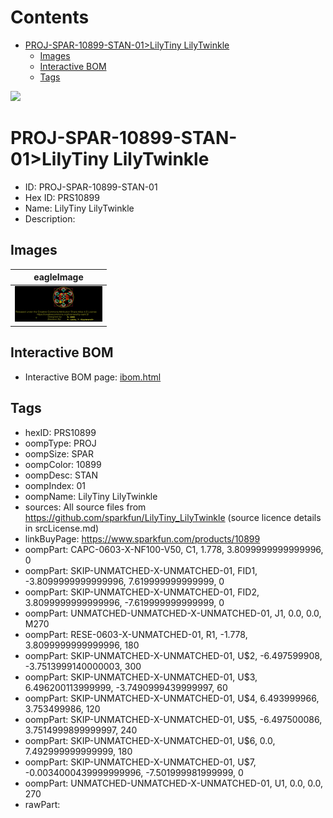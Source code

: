 



Contents
========

* [PROJ-SPAR-10899-STAN-01>LilyTiny LilyTwinkle](#proj-spar-10899-stan-01lilytiny-lilytwinkle)
	* [Images](#images)
	* [Interactive BOM](#interactive-bom)
	* [Tags](#tags)
  
![][im]
# PROJ-SPAR-10899-STAN-01>LilyTiny LilyTwinkle

- ID: PROJ-SPAR-10899-STAN-01
- Hex ID: PRS10899
- Name: LilyTiny LilyTwinkle
- Description: 

## Images
  
  

|eagleImage|
| :---: |
|[![eagleImage](eagleImage_140.png)](eagleImage_600.png)|

## Interactive BOM

- Interactive BOM page: [ibom.html](kicad/bom/ibom.html)

## Tags

- hexID: PRS10899
- oompType: PROJ
- oompSize: SPAR
- oompColor: 10899
- oompDesc: STAN
- oompIndex: 01
- oompName: LilyTiny LilyTwinkle
- sources: All source files from https://github.com/sparkfun/LilyTiny_LilyTwinkle (source licence details in srcLicense.md)
- linkBuyPage: https://www.sparkfun.com/products/10899
- oompPart: CAPC-0603-X-NF100-V50, C1, 1.778, 3.8099999999999996, 0
- oompPart: SKIP-UNMATCHED-X-UNMATCHED-01, FID1, -3.8099999999999996, 7.619999999999999, 0
- oompPart: SKIP-UNMATCHED-X-UNMATCHED-01, FID2, 3.8099999999999996, -7.619999999999999, 0
- oompPart: UNMATCHED-UNMATCHED-X-UNMATCHED-01, J1, 0.0, 0.0, M270
- oompPart: RESE-0603-X-UNMATCHED-01, R1, -1.778, 3.8099999999999996, 180
- oompPart: SKIP-UNMATCHED-X-UNMATCHED-01, U$2, -6.497599908, -3.7513999140000003, 300
- oompPart: SKIP-UNMATCHED-X-UNMATCHED-01, U$3, 6.496200113999999, -3.7490999439999997, 60
- oompPart: SKIP-UNMATCHED-X-UNMATCHED-01, U$4, 6.493999966, 3.753499986, 120
- oompPart: SKIP-UNMATCHED-X-UNMATCHED-01, U$5, -6.497500086, 3.7514999899999997, 240
- oompPart: SKIP-UNMATCHED-X-UNMATCHED-01, U$6, 0.0, 7.492999999999999, 180
- oompPart: SKIP-UNMATCHED-X-UNMATCHED-01, U$7, -0.0034000439999999996, -7.501999981999999, 0
- oompPart: UNMATCHED-UNMATCHED-X-UNMATCHED-01, U1, 0.0, 0.0, 270
- rawPart: 



[im]: eagleImage_450.png
